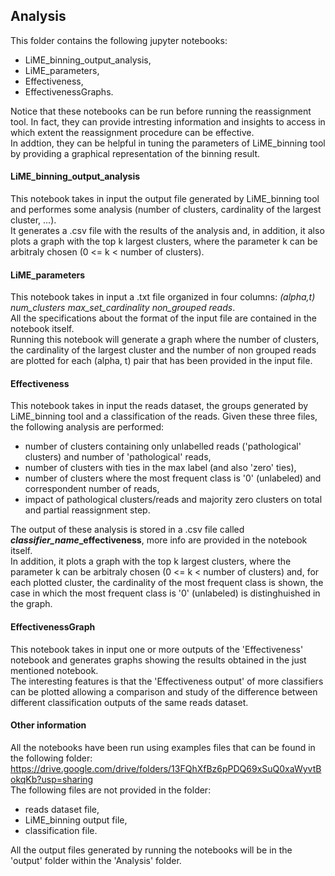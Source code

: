 ## Analysis

This folder contains the following jupyter notebooks:
- LiME_binning_output_analysis,
- LiME_parameters,
- Effectiveness,
- EffectivenessGraphs.

Notice that these notebooks can be run before running the reassignment tool. In fact, they can provide intresting information and insights to access in which extent the reassignment procedure can be effective. <br>
In addtion, they can be helpful in tuning the parameters of LiME_binning tool by providing a graphical representation of the binning result.


#### LiME_binning_output_analysis
This notebook takes in input the output file generated by LiME_binning tool and performes some analysis (number of clusters, cardinality of the largest cluster, ...). <br>
It generates a .csv file with the results of the analysis and, in addition, it also plots a graph with the top k largest clusters, where the parameter k can be arbitraly chosen (0 <= k < number of clusters).


#### LiME_parameters
This notebook takes in input a .txt file organized in four columns:  <i>(alpha,t) num_clusters max_set_cardinality non_grouped reads</i>. <br>
All the specifications about the format of the input file are contained in the notebook itself. <br>
Running this notebook will generate a graph where the number of clusters, the cardinality of the largest cluster and the number of non grouped reads are plotted for each (alpha, t) pair that has been provided in the input file.


#### Effectiveness
This notebook takes in input the reads dataset, the groups generated by LiME_binning tool and a classification of the reads. Given these three files, the following analysis are performed:
- number of clusters containing only unlabelled reads ('pathological' clusters) and number of 'pathological' reads,
- number of clusters with ties in the max label (and also 'zero' ties),
- number of clusters where the most frequent class is '0' (unlabeled) and correspondent number of reads,
- impact of pathological clusters/reads and majority zero clusters on total and partial reassignment step.

The output of these analysis is stored in a .csv file called <b><i>classifier_name</i>_effectiveness</b>, more info are provided in the notebook itself. <br>
In addition, it plots a graph with the top k largest clusters, where the parameter k can be arbitraly chosen (0 <= k < number of clusters) and, for each plotted cluster, the cardinality of the most frequent class is shown, the case in which the most frequent class is '0' (unlabeled) is distinghuished in the graph.


#### EffectivenessGraph
This notebook takes in input one or more outputs of the 'Effectiveness' notebook and generates graphs showing the results obtained in the just mentioned notebook. <br>
The interesting features is that the 'Effectiveness output' of more classifiers can be plotted allowing a comparison and study of the difference between different classification outputs of the same reads dataset.


#### Other information
All the notebooks have been run using examples files that can be found in the following folder: https://drive.google.com/drive/folders/13FQhXfBz6pPDQ69xSuQ0xaWyvtBokqKb?usp=sharing <br>
The following files are not provided in the folder:
- reads dataset file,
- LiME_binning output file,
- classification file.

All the output files generated by running the notebooks will be in the 'output' folder within the 'Analysis' folder.
